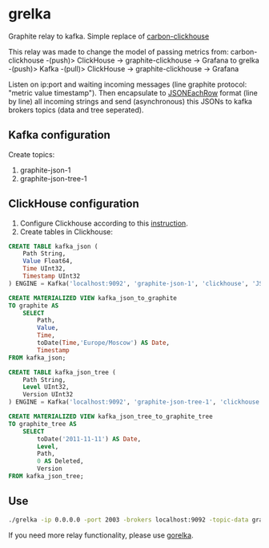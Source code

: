 # grelka
Graphite relay to kafka. Simple replace of [carbon-clickhouse](https://github.com/lomik/carbon-clickhouse)

This relay was made to change the model of passing metrics from: 
    carbon-clickhouse -(push)> ClickHouse -> graphite-clickhouse -> Grafana 
to
    grelka -(push)> Kafka -(pull)> ClickHouse -> graphite-clickhouse -> Grafana

Listen on ip:port and waiting incoming messages (line graphite protocol: "metric value timestamp"). Then encapsulate to [JSONEachRow](https://clickhouse.yandex/docs/en/formats/jsoneachrow.html) format (line by line) all incoming strings and send (asynchronous) this JSONs to kafka brokers topics (data and tree seperated). 

## Kafka configuration
Create topics:
1. graphite-json-1
2. graphite-json-tree-1

## ClickHouse configuration
1. Configure Clickhouse according to this [instruction](https://github.com/lomik/carbon-clickhouse#clickhouse-configuration).
2. Create tables in Clickhouse:
```sql
CREATE TABLE kafka_json (
    Path String,
    Value Float64,
    Time UInt32,
    Timestamp UInt32
) ENGINE = Kafka('localhost:9092', 'graphite-json-1', 'clickhouse', 'JSONEachRow');

CREATE MATERIALIZED VIEW kafka_json_to_graphite 
TO graphite AS 
    SELECT 
        Path, 
        Value,
        Time,
        toDate(Time,'Europe/Moscow') AS Date,
        Timestamp
FROM kafka_json;

CREATE TABLE kafka_json_tree (
    Path String,
    Level UInt32,
    Version UInt32
) ENGINE = Kafka('localhost:9092', 'graphite-json-tree-1', 'clickhouse', 'JSONEachRow');

CREATE MATERIALIZED VIEW kafka_json_tree_to_graphite_tree 
TO graphite_tree AS 
    SELECT 
        toDate('2011-11-11') AS Date,
        Level,
        Path,
        0 AS Deleted,
        Version 
FROM kafka_json_tree;
```
## Use
```sh
./grelka -ip 0.0.0.0 -port 2003 -brokers localhost:9092 -topic-data graphite-json-1 -topic-tree graphite-json-tree-1
```
If you need more relay functionality, please use [gorelka](https://github.com/go-graphite/gorelka).
